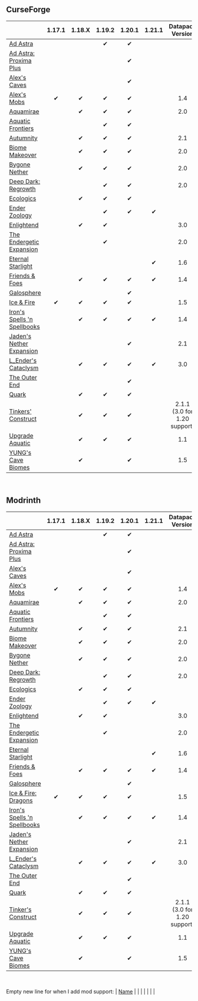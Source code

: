 ## CurseForge

|																																												    |  1.17.1   |  1.18.X  |  1.19.2   |  1.20.1    |  1.21.1    |		Datapack Version			|
|----------------------------------------------------------------------------------------------------------------------------------------------------|:-----------:|:----------:|:-----------:|:-----------:|:-----------:|:--------------------------------------:|
| [Ad Astra](https://www.curseforge.com/minecraft/mc-mods/ad-astra)   															|				  |			   |✔			|✔			  |			   |												|
| [Ad Astra: Proxima Plus](https://www.curseforge.com/minecraft/mc-mods/ad-astra-proxima-plus)				|				  |			   |      		    |✔			  |			   |												|
| [Alex's Caves](https://www.curseforge.com/minecraft/mc-mods/alexs-caves)													|				  |			   |      		    |✔			  |			   |												|
| [Alex's Mobs](https://www.curseforge.com/minecraft/mc-mods/alexs-mobs)													|✔		 	  |✔		   |✔			|✔			  |			   |1.4											|
| [Aquamirae](https://www.curseforge.com/minecraft/mc-mods/ob-aquamirae)												|				  |✔		   |✔			|✔			  |			   |2.0											|
| [Aquatic Frontiers](https://www.curseforge.com/minecraft/mc-mods/aquatic-frontiers)								|				  |			   |✔			|✔			  |			   |												|
| [Autumnity](https://www.curseforge.com/minecraft/mc-mods/autumnity)														|				  |✔		   |✔		    |✔			  |			   |2.1											|
| [Biome Makeover](https://www.curseforge.com/minecraft/mc-mods/biome-makeover-forge)					 		|				  |✔		   |✔		    |✔			  |			   |2.0											|
| [Bygone Nether](https://www.curseforge.com/minecraft/mc-mods/bygone-nether)										|				  |✔		   |✔		    |✔			  |			   |2.0											|
| [Deep Dark: Regrowth](https://www.curseforge.com/minecraft/mc-mods/deep-dark-regrowth)					|				  |			   |✔		    |✔			  |			   |2.0											|
| [Ecologics](https://www.curseforge.com/minecraft/mc-mods/ecologics)															|				  |✔		   |✔			|✔			  |			   |												|
| [Ender Zoology](https://www.curseforge.com/minecraft/mc-mods/ender-zoology)											|				  |			   |✔			|✔			  |✔		   |												|
| [Enlightend](https://www.curseforge.com/minecraft/mc-mods/enlightend)														|				  |✔		   |✔			|				  |			   |3.0											|
| [The Endergetic Expansion](https://www.curseforge.com/minecraft/mc-mods/endergetic)								|				  |			   |✔			|				  |			   |2.0											|
| [Eternal Starlight](https://www.curseforge.com/minecraft/mc-mods/eternal-starlight)									|				  |			   |			    |				  |✔		   |1.6											|
| [Friends & Foes](https://www.curseforge.com/minecraft/mc-mods/friends-and-foes-forge)							|				  |✔		   |✔			|✔			  |✔		   |1.4											|
| [Galosphere](https://www.curseforge.com/minecraft/mc-mods/galosphere)													|				  |			   |      		    |✔			  |			   |												|
| [Ice & Fire](https://www.curseforge.com/minecraft/mc-mods/ice-and-fire-dragons)     				   	|✔  		  |✔		   |✔			|✔			  |			   |1.5											|
| [Iron's Spells 'n Spellbooks](https://www.curseforge.com/minecraft/mc-mods/irons-spells-n-spellbooks)		|				  |✔		   |✔			|✔			  |✔		   |1.4											|
| [Jaden's Nether Expansion](https://www.curseforge.com/minecraft/mc-mods/jadens-nether-expansion)		|				  |      		   |      		    |✔			  |			   |2.1											|
| [L_Ender's Cataclysm](https://www.curseforge.com/minecraft/mc-mods/lendercataclysm)							|				  |✔		   |✔			|✔			  |✔		   |3.0											|
| [The Outer End](https://www.curseforge.com/minecraft/mc-mods/the-outer-end)											|				  |			   |      		    |✔			  |			   |												|
| [Quark](https://www.curseforge.com/minecraft/mc-mods/quark)                   													|				  |✔		   |✔			|✔			  |			   |												|
| [Tinkers' Construct](https://www.curseforge.com/minecraft/mc-mods/tinkers-construct)								|				  |✔		   |✔   	    |✔		      |			   |2.1.1 (3.0 for 1.20 support)	|
| [Upgrade Aquatic](https://www.curseforge.com/minecraft/mc-mods/upgrade-aquatic)									|				  |✔		   |✔			|✔			  |			   |1.1											|
| [YUNG's Cave Biomes](https://www.curseforge.com/minecraft/mc-mods/yungs-cave-biomes)          				|				  |✔		   |      		    |✔			  |			   |1.5											|

<br />

## Modrinth

|																																										|  1.17.1   |  1.18.X  |  1.19.2   |  1.20.1    |  1.21.1    |		Datapack Version			|
|------------------------------------------------------------------------------------------------------------------------------------------|:-----------:|:----------:|:-----------:|:-----------:|:-----------:|:--------------------------------------:|
| [Ad Astra](https://modrinth.com/mod/ad-astra)   																					|				 |				 |✔			|✔			  |			   |												|
| [Ad Astra: Proxima Plus](https://www.curseforge.com/minecraft/mc-mods/ad-astra-proxima-plus)	|				 |				 |      		    |✔			  |				|							|
| [Alex's Caves](https://modrinth.com/mod/alexs-caves)																			|				 |				 |      		    |✔			  |			   |												|
| [Alex's Mobs](https://modrinth.com/mod/alexs-mobs)																			|✔			 |✔			 |✔			|✔			  |			   |1.4											|
| [Aquamirae](https://modrinth.com/mod/aquamirae)																		|				 |✔			 |✔			|✔			  |			   |2.0											|
| [Aquatic Frontiers](https://modrinth.com/mod/aquatic-frontiers)															|				 |				 |✔			|✔			  |			   |												|
| [Autumnity](https://modrinth.com/mod/autumnity)																				|				 |✔			 |✔		    |✔			  |			   |2.1											|
| [Biome Makeover](https://modrinth.com/mod/biome-makeover)					 								|				 |✔			 |✔		    |✔			  |			   |2.0											|
| [Bygone Nether](https://modrinth.com/mod/bygone-nether)																|				 |✔			 |✔		    |✔			  |			   |2.0											|
| [Deep Dark: Regrowth](https://www.curseforge.com/minecraft/mc-mods/deep-dark-regrowth)		|				 |				 |✔		    |✔			  |				|2.0					|
| [Ecologics](https://modrinth.com/mod/ecologics)																					|				 |✔			 |✔			|✔			  |			   |												|
| [Ender Zoology](https://modrinth.com/mod/ender-zoology)																	|				 |				 |✔			|✔			  |✔		   |												|
| [Enlightend](https://modrinth.com/mod/enlightend)																				|				 |✔			 |✔			|				  |			   |3.0											|
| [The Endergetic Expansion](https://modrinth.com/mod/endergetic)														|				 |				 |✔			|				  |			   |2.0											|
| [Eternal Starlight](https://modrinth.com/mod/eternal-starlight)															|				 |				 |			    |				  |✔		   |1.6											|
| [Friends & Foes](https://modrinth.com/mod/friends-and-foes-forge)													|				 |✔			 |✔			|✔			  |✔		   |1.4											|
| [Galosphere](https://modrinth.com/mod/galosphere)																			|				 |				 |      		    |✔			  |			   |												|
| [Ice & Fire: Dragons](https://modrinth.com/mod/ice-and-fire-dragons)     				 						  	|✔  	     |✔			 |✔			|✔			  |			   |1.5											|
| [Iron's Spells 'n Spellbooks](https://modrinth.com/mod/irons-spells-n-spellbooks)								|				 |✔			 |✔			|✔			  |✔		   |1.4											|
| [Jaden's Nether Expansion](https://modrinth.com/mod/jadens-nether-expansion)								|				 |				 |      		    |✔			  |			   |2.1											|
| [L_Ender's Cataclysm](https://modrinth.com/mod/l_enders-cataclysm)														|				 |✔			 |✔			|✔			  |✔		   |3.0											|
| [The Outer End](https://modrinth.com/mod/the-outer-end)																	|				 |				 |      		    |✔			  |			   |												|
| [Quark](https://modrinth.com/mod/quark)                   																			|				 |✔			 |✔			|✔			  |			   |												|
| [Tinker's Construct](https://modrinth.com/mod/tinkers-construct)														|				 |✔			 |✔   	    |✔		      |			   |2.1.1 (3.0 for 1.20 support)	|
| [Upgrade Aquatic](https://modrinth.com/mod/upgrade-aquatic)															|				 |✔			 |✔			|✔			  |			   |1.1											|
| [YUNG's Cave Biomes](https://modrinth.com/mod/yungs-cave-biomes)          										|				 |✔			 |      		    |✔			  |			   |1.5											|

<br />

Empty new line for when I add mod support:
| [Name](Link)	|				  |			   |      		    |			      |			   |								  |